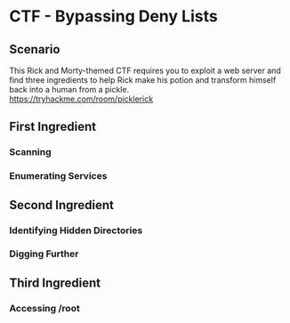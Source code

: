 <h1>CTF - Bypassing Deny Lists</h1>

<h2>Scenario</h2>
This Rick and Morty-themed CTF requires you to exploit a web server and find three ingredients to help Rick make his potion and transform himself back into a human from a pickle.<br>
<a href='https://tryhackme.com/room/picklerick'>https://tryhackme.com/room/picklerick</a>

<h2>First Ingredient</h2>
<h3>Scanning</h3>
<h3>Enumerating Services</h3>

<h2>Second Ingredient</h2>
<h3>Identifying Hidden Directories</h3>
<h3>Digging Further</h3>

<h2>Third Ingredient</h2>
<h3>Accessing /root</h3>
